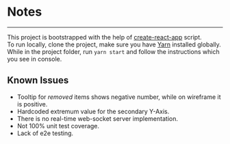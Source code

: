 # Notes

---

This project is bootstrapped with the help of [create-react-app](https://github.com/facebookincubator/create-react-app) script.  
To run locally, clone the project, make sure you have [Yarn](https://yarnpkg.com/lang/en/) installed globally.  
While in the project folder, run `yarn start` and follow the instructions which you see in console.


## Known Issues
- Tooltip for _removed_ items shows negative number, while on wireframe it is positive.
- Hardcoded extremum value for the secondary Y-Axis.
- There is no real-time web-socket server implementation.
- Not 100% unit test coverage.
- Lack of e2e testing.